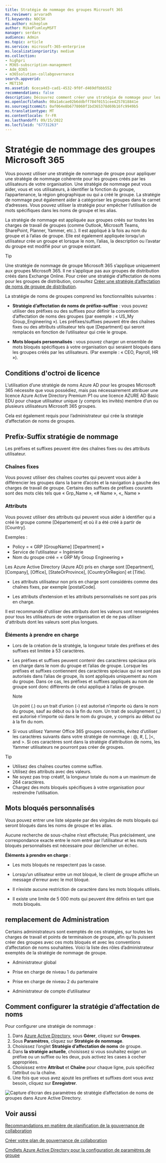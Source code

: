```yaml
---
title: Stratégie de nommage des groupes Microsoft 365
ms.reviewer: arvaradh
f1.keywords: NOCSH
ms.author: mikeplum
author: MikePlumleyMSFT
manager: serdars
audience: Admin
ms.topic: article
ms.service: microsoft-365-enterprise
ms.localizationpriority: medium
ms.collection:
- highpri
- M365-subscription-management
- Adm_O365
- m365solution-collabgovernance
search.appverid:
- MET150
ms.assetid: 6ceca4d3-cad1-4532-9f0f-d469dfbbb552
recommendations: false
description: Découvrez comment créer une stratégie de nommage pour les groupes Microsoft 365.
ms.openlocfilehash: 00a1a6cae02b6ddbff784f0151cee4257818841e
ms.sourcegitcommit: 0af064e8b6778060f1bd365378d69b16fc9949b5
ms.translationtype: MT
ms.contentlocale: fr-FR
ms.lasthandoff: 09/15/2022
ms.locfileid: "67731263"
---
```

# <a name="microsoft-365-groups-naming-policy"></a>Stratégie de nommage des groupes Microsoft 365

Vous pouvez utiliser une stratégie de nommage de groupe pour appliquer une stratégie de nommage cohérente pour les groupes créés par les utilisateurs de votre organisation. Une stratégie de nommage peut vous aider, vous et vos utilisateurs, à identifier la fonction du groupe, l’appartenance, la région géographique ou qui a créé le groupe. La stratégie de nommage peut également aider à catégoriser les groupes dans le carnet d’adresses. Vous pouvez utiliser la stratégie pour empêcher l’utilisation de mots spécifiques dans les noms de groupe et les alias.

La stratégie de nommage est appliquée aux groupes créés sur toutes les charges de travail de groupes (comme Outlook, Microsoft Teams, SharePoint, Planner, Yammer, etc.). Il est appliqué à la fois au nom du groupe et à l’alias de groupe. Elle est également appliquée lorsqu’un utilisateur crée un groupe et lorsque le nom, l’alias, la description ou l’avatar du groupe est modifié pour un groupe existant.

> [!TIP]
> Une stratégie de nommage de groupe Microsoft 365 s’applique uniquement aux groupes Microsoft 365. Il ne s’applique pas aux groupes de distribution créés dans Exchange Online. Pour créer une stratégie d’affectation de noms pour les groupes de distribution, consultez [Créer une stratégie d’affectation de noms de groupe de distribution](/exchange/recipients-in-exchange-online/manage-distribution-groups/create-group-naming-policy).

La stratégie de noms de groupes comprend les fonctionnalités suivantes :

- **Stratégie d’affectation de noms de préfixe-suffixe** : vous pouvez utiliser des préfixes ou des suffixes pour définir la convention d’affectation de noms des groupes (par exemple : « US\_My Group\_Engineering »). Les préfixes/suffixes peuvent être des chaînes fixes ou des attributs utilisateur tels que [Department] qui seront remplacés en fonction de l’utilisateur qui crée le groupe.

- **Mots bloqués personnalisés** : vous pouvez charger un ensemble de mots bloqués spécifiques à votre organisation qui seraient bloqués dans les groupes créés par les utilisateurs. (Par exemple : « CEO, Payroll, HR »).

## <a name="licensing-requirements"></a>Conditions d'octroi de licence

L’utilisation d’une stratégie de noms Azure AD pour les groupes Microsoft 365 nécessite que vous possédiez, mais pas nécessairement attribuer une licence Azure Active Directory Premium P1 ou une licence AZURE AD Basic EDU pour chaque utilisateur unique (y compris les invités) membre d’un ou plusieurs utilisateurs Microsoft 365 groupes.

Cela est également requis pour l’administrateur qui crée la stratégie d’affectation de noms de groupes.

## <a name="prefix-suffix-naming-policy"></a>Prefix-Suffix stratégie de nommage

Les préfixes et suffixes peuvent être des chaînes fixes ou des attributs utilisateur.

### <a name="fixed-strings"></a>Chaînes fixes

Vous pouvez utiliser des chaînes courtes qui peuvent vous aider à différencier les groupes dans la barre d’accès et la navigation à gauche des charges de travail de groupe. Certains des suffixes de préfixes courants sont des mots clés tels que « Grp\_Name », «\# Name », «\_ Name »

### <a name="attributes"></a>Attributs

Vous pouvez utiliser des attributs qui peuvent vous aider à identifier qui a créé le groupe comme [Département] et où il a été créé à partir de [Country].

Exemples :

- Policy = « GRP [GroupName] [Department] »
- Service de l’utilisateur = Ingénierie
- Nom du groupe créé = « GRP My Group Engineering »

Les Azure Active Directory (Azure AD) pris en charge sont [Department], [Company], [Office], [StateOrProvince], [CountryOrRegion] et [Title].

- Les attributs utilisateur non pris en charge sont considérés comme des chaînes fixes, par exemple [postalCode].

- Les attributs d’extension et les attributs personnalisés ne sont pas pris en charge.

Il est recommandé d'utiliser des attributs dont les valeurs sont renseignées pour tous les utilisateurs de votre organisation et de ne pas utiliser d'attributs dont les valeurs sont plus longues.

### <a name="things-to-look-out-for"></a>Éléments à prendre en charge

- Lors de la création de la stratégie, la longueur totale des préfixes et des suffixes est limitée à 53 caractères.

- Les préfixes et suffixes peuvent contenir des caractères spéciaux pris en charge dans le nom du groupe et l’alias de groupe. Lorsque les préfixes et suffixes contiennent des caractères spéciaux qui ne sont pas autorisés dans l’alias de groupe, ils sont appliqués uniquement au nom du groupe. Dans ce cas, les préfixes et suffixes appliqués au nom de groupe sont donc différents de celui appliqué à l’alias de groupe.

  > [!NOTE]
  > Un point (.) ou un trait d’union (-) est autorisé n’importe où dans le nom du groupe, sauf au début ou à la fin du nom. Un trait de soulignement (_) est autorisé n’importe où dans le nom du groupe, y compris au début ou à la fin du nom.

- Si vous utilisez Yammer Office 365 groupes connectés, évitez d’utiliser les caractères suivants dans votre stratégie de nommage : @, \#, \[, \]\<, and \>. Si ces caractères sont dans la stratégie d’attribution de noms, les Yammer utilisateurs ne pourront pas créer de groupes.

> [!Tip]
> - Utilisez des chaînes courtes comme suffixe.
> - Utilisez des attributs avec des valeurs.
> - Ne soyez pas trop créatif, la longueur totale du nom a un maximum de 264 caractères.
> - Chargez des mots bloqués spécifiques à votre organisation pour restreindre l’utilisation.

## <a name="custom-blocked-words"></a>Mots bloqués personnalisés

Vous pouvez entrer une liste séparée par des virgules de mots bloqués qui seront bloqués dans les noms de groupe et les alias.

Aucune recherche de sous-chaîne n’est effectuée; Plus précisément, une correspondance exacte entre le nom entré par l’utilisateur et les mots bloqués personnalisés est nécessaire pour déclencher un échec.

**Éléments à prendre en charge** :

- Les mots bloqués ne respectent pas la casse.

- Lorsqu’un utilisateur entre un mot bloqué, le client de groupe affiche un message d’erreur avec le mot bloqué.

- Il n’existe aucune restriction de caractère dans les mots bloqués utilisés.

- Il existe une limite de 5 000 mots qui peuvent être définis en tant que mots bloqués.

## <a name="admin-override"></a>remplacement de Administration

Certains administrateurs sont exemptés de ces stratégies, sur toutes les charges de travail et points de terminaison de groupe, afin qu’ils puissent créer des groupes avec ces mots bloqués et avec les conventions d’affectation de noms souhaitées. Voici la liste des rôles d’administrateur exemptés de la stratégie de nommage de groupe.

- Administrateur global

- Prise en charge de niveau 1 du partenaire

- Prise en charge de niveau 2 du partenaire

- Administrateur de compte d’utilisateur

## <a name="how-to-set-up-the-naming-policy"></a>Comment configurer la stratégie d’affectation de noms

Pour configurer une stratégie de nommage :

1. Dans [Azure Active Directory](https://aad.portal.azure.com), sous **Gérer**, cliquez sur **Groupes**.
2. Sous **Paramètres**, cliquez sur **Stratégie de nommage**.
3. Choisissez l’onglet **Stratégie d’affectation de noms** de groupe.
4. Dans **la stratégie actuelle**, choisissez si vous souhaitez exiger un préfixe ou un suffixe ou les deux, puis activez les cases à cocher appropriées.
5. Choisissez entre **Attribut** et **Chaîne** pour chaque ligne, puis spécifiez l’attribut ou la chaîne.
6. Une fois que vous avez ajouté les préfixes et suffixes dont vous avez besoin, cliquez sur **Enregistrer**.

![Capture d’écran des paramètres de stratégie d’affectation de noms de groupes dans Azure Active Directory.](../media/groups-naming-policy-azure.png)

## <a name="related-topics"></a>Voir aussi

[Recommandations en matière de planification de la gouvernance de collaboration](collaboration-governance-overview.md#collaboration-governance-planning-recommendations)

[Créer votre plan de gouvernance de collaboration](collaboration-governance-first.md)

[Cmdlets Azure Active Directory pour la configuration de paramètres de groupe](/azure/active-directory/enterprise-users/groups-settings-cmdlets)